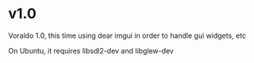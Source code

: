 # v1.0
Voraldo 1.0, this time using dear imgui in order to handle gui widgets, etc

On Ubuntu, it requires libsdl2-dev and libglew-dev
